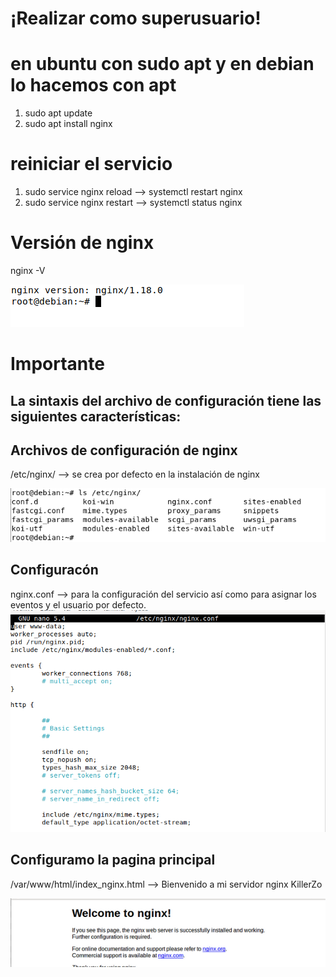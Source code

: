 # ¡Realizar como superusuario!
# en ubuntu con sudo apt y en debian lo hacemos con apt
  1. sudo apt update
  2. sudo apt install nginx
  # reiniciar el servicio
  1.  sudo service nginx reload --> systemctl restart nginx
  2.  sudo service nginx restart --> systemctl status nginx
# Versión de nginx
nginx -V

![img](https://github.com/abarcajoel/nginx/blob/main/img/version.PNG)
# Importante
## La sintaxis del archivo de configuración tiene las siguientes características:

## Archivos de configuración de nginx
/etc/nginx/ --> se crea por defecto en la instalación de nginx

![img](https://github.com/abarcajoel/nginx/blob/main/img/archivos_nginx.PNG)
## Configuracón 
nginx.conf --> para la configuración del servicio así como para asignar los eventos y el usuario por  defecto.
![img](https://github.com/abarcajoel/nginx/blob/main/img/nginx_conf.PNG)
## Configuramo la pagina principal
/var/www/html/index_nginx.html --> Bienvenido a mi servidor nginx KillerZo

![img](https://github.com/abarcajoel/nginx/blob/main/img/defecto.png)
